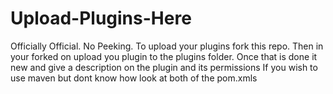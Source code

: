 # Upload-Plugins-Here
Officially Official. No Peeking.
To upload your plugins fork this repo. 
Then in your forked on upload you plugin to the plugins
folder. Once that is done it new and give a description 
on the plugin and its permissions
If you wish to use maven but dont know how look at both of the pom.xmls
